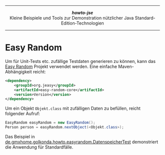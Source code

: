 ***

<div align="center">
    <b><em>howto-jse</em></b><br>
    Kleine Beispiele und Tools zur Demonstration nützlicher Java Standard-Edition-Technologien
</div>

***

# Easy Random

Um für Unit-Tests etc. zufällige Testdaten generieren zu können, kann das [Easy Random](https://github.com/j-easy/easy-random)
Projekt verwendet werden. Eine einfache Maven-Abhängigkeit reicht:

```xml
<dependency>
    <groupId>org.jeasy</groupId>
    <artifactId>easy-random-core</artifactId>
    <version>Version</version>
</dependency>
```

Um ein Objekt `Objekt.class` mit zufälligen Daten zu befüllen, reicht folgender Aufruf: 

```java
EasyRandom easyRandom = new EasyRandom();
Person person = easyRandom.nextObject(<Objekt.class>);
```
Das Beispiel in [de.gmxhome.golkonda.howto.easyrandom.DatenspeicherTest](https://github.com/mbeier1406/howto/blob/master/jse/src/test/java/de/gmxhome/golkonda/howto/jse/easyrandom/DatenspeicherTest.java)
demonstriert die Anwendung für Standardfälle.
